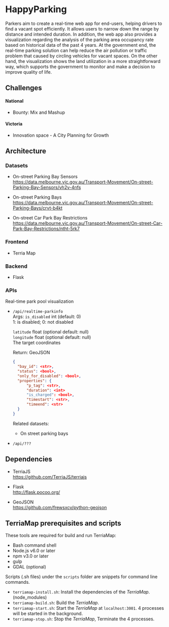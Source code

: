 # HappyParking
Parkers aim to create a real-time web app for end-users, helping drivers to find a vacant spot efficiently.
It allows users to narrow down the range by distance and intended duration.
In addition, the web app also provides a visualization regarding the analysis of the parking area occupancy rate based on historical data of the past 4 years.
At the government end, the real-time parking solution can help reduce the air pollution or traffic problem that caused by circling vehicles for vacant spaces. On the other hand, the visualization shows the land utilization in a more straightforward way, which supports the government to monitor and make a decision to improve quality of life.

## Challenges
#### National
* Bounty: Mix and Mashup

#### Victoria
* Innovation space - A City Planning for Growth
  
## Architecture

### Datasets
* On-street Parking Bay Sensors\
  https://data.melbourne.vic.gov.au/Transport-Movement/On-street-Parking-Bay-Sensors/vh2v-4nfs

* On-street Parking Bays\
  https://data.melbourne.vic.gov.au/Transport-Movement/On-street-Parking-Bays/crvt-b4kt

* On-street Car Park Bay Restrictions\
  https://data.melbourne.vic.gov.au/Transport-Movement/On-street-Car-Park-Bay-Restrictions/ntht-5rk7

### Frontend
* Terria Map

### Backend
* Flask


### APIs
Real-time park pool visualization

* ``/api/realtime-parkinfo``\
  Args: 
    `is_disabled` int (default: 0)\
    1: is disabled; 0: not disabled
    
    `latitude` float (optional default: null)\
    `longitude` float (optional default: null)\
    The target coordinates
    
  Return: GeoJSON
  ``` json
  {
    "bay_id": <str>,
    "status": <bool>,
    "only_for_disabled": <bool>,
    "properties": {
        "p_tag": <str>,
        "duration": <int>
        "is_charged": <bool>,
        "timestart": <str>,
        "timeend": <str>
    }
  }
  ```
  Related datasets:
  * On street parking bays
  
* ``/api/???``


## Dependencies
* TerriaJS\
  https://github.com/TerriaJS/terriajs
  
* Flask\
  http://flask.pocoo.org/ 
 
* GeoJSON\
  https://github.com/frewsxcv/python-geojson
  
## TerriaMap prerequisites and scripts

These tools are required for build and run TerriaMap:

* Bash command shell
* Node.js v6.0 or later
* npm v3.0 or later
* gulp
* GDAL (optional)

Scripts (.sh files) under the `scripts` folder are snippets for command line commands.

* `terriamap-install.sh`: Install the dependencies of the _TerriaMap_. (node_modules)
* `terriamap-build.sh`: Build the _TerriaMap_.
* `terriamap-start.sh`: Start the _TerriaMap_ at `localhost:3001`. 4 processes will be started in the background.
* `terriamap-stop.sh`: Stop the _TerriaMap_, Terminate the 4 processes.